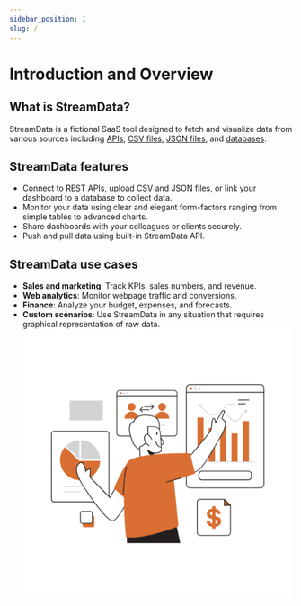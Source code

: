 ```yaml
---
sidebar_position: 1
slug: /
---
```


# Introduction and Overview
## What is StreamData?
StreamData is a fictional SaaS tool designed to fetch and visualize data from various sources including [APIs](/docs/data-sources/api.md), [CSV files](/docs/data-sources/csv.md), [JSON files](/docs/data-sources/api.md), and [databases](/docs/data-sources/data_base.md).
## StreamData features
- Connect to REST APIs, upload CSV and JSON files, or link your dashboard to a database to collect data.
- Monitor your data using clear and elegant form-factors ranging from simple tables to advanced charts.
- Share dashboards with your colleagues or clients securely.
- Push and pull data using built-in StreamData API.
## StreamData use cases
- **Sales and marketing**: Track KPIs, sales numbers, and revenue.
- **Web analytics**: Monitor webpage traffic and conversions.
- **Finance**: Analyze your budget, expenses, and forecasts.
- **Custom scenarios**: Use StreamData in any situation that requires graphical representation of raw data.
![StreamData](/static/img1.svg)